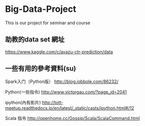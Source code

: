 # Big-Data-Project
This is our project for seminar and course
## 助教的data set 網址
 https://www.kaggle.com/c/avazu-ctr-prediction/data 

## 一些有用的參考資料(su)
Spark入门（Python版）
http://blog.jobbole.com/86232/


Python(一些指令)
http://www.victorgau.com/?page_id=2041


ipython(內有影片)
http://tott-meetup.readthedocs.io/en/latest/_static/casts/ipython.html#/12


Scala 指令
http://openhome.cc/Gossip/Scala/ScalaCommand.html
